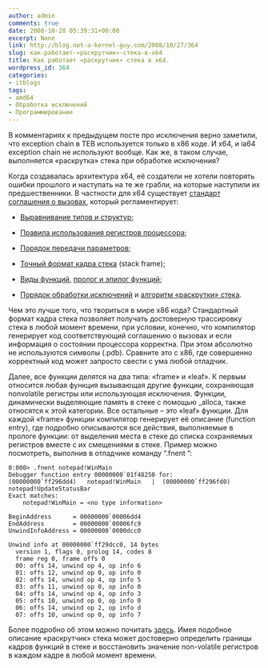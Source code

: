 ```yaml
---
author: admin
comments: true
date: 2008-10-28 05:39:31+00:00
excerpt: None
link: http://blog.not-a-kernel-guy.com/2008/10/27/364
slug: как-работает-«раскрутчик»-стека-в-x64
title: Как работает «раскрутчик» стека в x64.
wordpress_id: 364
categories:
- itblogs
tags:
- amd64
- Обработка исключений
- Программирование
---
```


В комментариях к предыдущем посте про исключения верно заметили, что exception chain в TEB используется только в x86 коде. И x64, и ia64 exception chain не используют вообще. Как же, в таком случае, выполняется «раскрутка» стека при обработке исключения?

Когда создавалась архитектура x64, её создатели не хотели повторять ошибки прошлого и наступать на те же грабли, на которые наступили их предшественники. В частности для x64 существует [стандарт соглашения о вызовах](http://msdn.microsoft.com/en-us/library/ms794533.aspx), который регламентирует:




	
  * [Выравнивание типов и структур](http://msdn.microsoft.com/en-us/library/ms794534.aspx);

	
  * [Правила использования регистров процессора](http://msdn.microsoft.com/en-us/library/ms794547.aspx);

	
  * [Порядок передачи параметров](http://msdn.microsoft.com/en-us/library/ms794656.aspx);

	
  * [Точный формат кадра стека](http://msdn.microsoft.com/en-us/library/ms794332.aspx) (stack frame);

	
  * [Виды функций](http://msdn.microsoft.com/en-us/library/ms794319.aspx), [пролог и эпилог функций](http://msdn.microsoft.com/en-us/library/ms794615.aspx);


	
  * [Порядок обработки исключений](http://msdn.microsoft.com/en-us/library/ms794615.aspx) и [алгоритм «раскрутки» стека](http://msdn.microsoft.com/en-us/library/ms794681.aspx).



Чем это лучше того, что твориться в мире x86 кода? Стандартный формат кадра стека позволяет получать достоверную трассировку стека в любой момент времени, при условии, конечно, что компилятор генерирует код соответствующий соглашению о вызовах и если информация о состоянии процессора корректна. При этом абсолютно не используются символы (.pdb). Сравните это с x86, где совершенно корректный код может запросто свести с ума любой отладчик.

Далее, все функции делятся на два типа: «frame» и «leaf». К первым относится любая функция вызывающая другие функции, сохраняющая nonvolatile регистры или использующая исключения. Функции, динамически выделяющие память в стеке с помощью _alloca, также относятся к этой категории. Все остальные – это «leaf» функции. Для каждой «frame» функции компилятор генерирует её описание (function entry), где подробно описываются все действия, выполняемые в прологе функции: от выделения места в стеке до списка сохраняемых регистров вместе с их смещениями в стеке. Пример можно посмотреть, выполнив в отладчике команду “.fnent <symbol>”:



```no-highlight
0:000> .fnent notepad!WinMain
Debugger function entry 00000000`01f48250 for:
(00000000`ff296dd4)   notepad!WinMain   |  (00000000`ff296fd0)   notepad!UpdateStatusBar
Exact matches:
    notepad!WinMain = <no type information>

BeginAddress      = 00000000`00006dd4
EndAddress        = 00000000`00006fc9
UnwindInfoAddress = 00000000`0000dcc0

Unwind info at 00000000`ff29dcc0, 14 bytes
  version 1, flags 0, prolog 14, codes 8
  frame reg 0, frame offs 0
  00: offs 14, unwind op 4, op info 6
  01: offs 12, unwind op 0, op info 0
  02: offs 14, unwind op 4, op info 5
  03: offs 11, unwind op 0, op info 0
  04: offs 14, unwind op 4, op info 3
  05: offs 10, unwind op 0, op info 0
  06: offs 14, unwind op 2, op info d
  07: offs 10, unwind op 0, op info 7
```



Более подробно об этом можно почитать [здесь](http://msdn.microsoft.com/en-us/library/ms794374.aspx). Имея подобное описание «раскрутчик» стека может достоверно определить границы кадров функций в стеке и восстановить значение non-volatile регистров в каждом кадре в любой момент времени.

